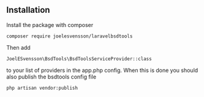## Installation

Install the package with composer

    composer require joelesvensson/laravelbsdtools

Then add

    JoelESvensson\BsdTools\BsdToolsServiceProvider::class

to your list of providers in the app.php config. When this is done you should also publish the bsdtools config file

    php artisan vendor:publish
